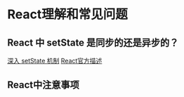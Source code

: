 # React理解和常见问题

## React 中 setState 是同步的还是异步的？
[深入 setState 机制](https://github.com/sisterAn/blog/issues/26)
[React官方描述](https://reactjs.org/docs/faq-state.html#when-is-setstate-asynchronous)

## React中注意事项